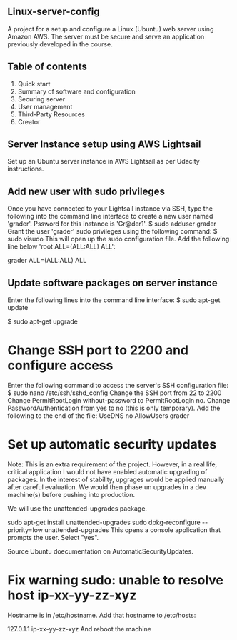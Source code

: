 ## Linux-server-config
A project for a setup and configure a Linux (Ubuntu) web server using Amazon AWS. The server must be secure and serve an application previously developed in the course.

## Table of contents
1. Quick start
2. Summary of software and configuration
3. Securing server
4. User management
5. Third-Party Resources
6. Creator


## Server Instance setup using AWS Lightsail
Set up an Ubuntu server instance in AWS Lightsail as per Udacity instructions.

## Add new user with sudo privileges
Once you have connected to your Lightsail instance via SSH, type the following into the command line interface to create a new user named 'grader'. Pssword for this instance is 'Gr@der1'.
$ sudo adduser grader
Grant the user 'grader' sudo privileges using the following command:
$ sudo visudo
This will open up the sudo configuration file. Add the following line below 'root ALL=(ALL:ALL) ALL':

grader ALL=(ALL:ALL) ALL

## Update software packages on server instance
Enter the following lines into the command line interface:
$ sudo apt-get update

$ sudo apt-get upgrade

# Change SSH port to 2200 and configure access
Enter the following command to access the server's SSH configuration file:
$ sudo nano /etc/ssh/sshd_config
Change the SSH port from 22 to 2200
Change PermitRootLogin without-password to PermitRootLogin no.
Change PasswordAuthentication from yes to no (this is only temporary).
Add the following to the end of the file:
UseDNS no
AllowUsers grader

# Set up automatic security updates
Note: This is an extra requirement of the project. However, in a real life, critical application I would not have enabled automatic upgrading of packages. In the interest of stability, upgrages would be applied manually after careful evaluation. We would then phase un upgrades in a dev machine(s) before pushing into production.

We will use the unattended-upgrades package.

sudo apt-get install unattended-upgrades
sudo dpkg-reconfigure --priority=low unattended-upgrades
This opens a console application that prompts the user. Select "yes".

Source Ubuntu doecumentation on AutomaticSecurityUpdates.

# Fix warning sudo: unable to resolve host ip-xx-yy-zz-xyz
Hostname is in /etc/hostname. Add that hostname to /etc/hosts:

127.0.1.1 ip-xx-yy-zz-xyz
And reboot the machine
